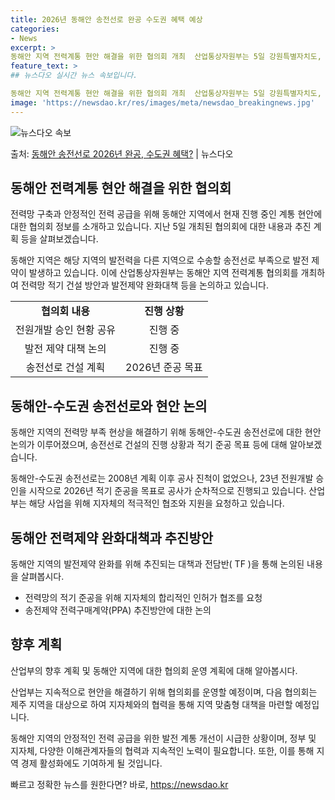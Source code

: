 ```yaml
---
title: 2026년 동해안 송전선로 완공 수도권 혜택 예상
categories:
- News
excerpt: >
동해안 지역 전력계통 현안 해결을 위한 협의회 개최  산업통상자원부는 5일 강원특별자치도, 경상북도, 한국전…
feature_text: >
## 뉴스다오 실시간 뉴스 속보입니다.

동해안 지역 전력계통 현안 해결을 위한 협의회 개최  산업통상자원부는 5일 강원특별자치도, 경상북도, 한국전…
image: 'https://newsdao.kr/res/images/meta/newsdao_breakingnews.jpg'
---
```


![뉴스다오 속보](https://newsdao.kr/res/images/meta/newsdao_breakingnews.jpg)

<p>출처: <a href="https://newsdao.kr/4635" rel="dofollow">동해안 송전선로 2026년 완공, 수도권 혜택?</a> | 뉴스다오</p>

<h2 data-ke-size="size26">동해안 전력계통 현안 해결을 위한 협의회</h2>
전력망 구축과 안정적인 전력 공급을 위해 동해안 지역에서 현재 진행 중인 계통 현안에 대한 협의회 정보를 소개하고 있습니다. 지난 5일 개최된 협의회에 대한 내용과 추진 계획 등을 살펴보겠습니다.

<p data-ke-size="size16">동해안 지역은 해당 지역의 발전력을 다른 지역으로 수송할 송전선로 부족으로 발전 제약이 발생하고 있습니다. 이에 산업통상자원부는 동해안 지역 전력계통 협의회를 개최하여 전력망 적기 건설 방안과 발전제약 완화대책 등을 논의하고 있습니다.</p>

<table>
  <tr>
    <td style="text-align: center; height: 17px;"><b>협의회 내용</b></td>
    <td style="text-align: center; height: 17px;"><b>진행 상황</b></td>
  </tr>
  <tr>
    <td style="text-align: center; height: 17px;">전원개발 승인 현황 공유</td>
    <td style="text-align: center; height: 17px;">진행 중</td>
  </tr>
  <tr>
    <td style="text-align: center; height: 17px;">발전 제약 대책 논의</td>
    <td style="text-align: center; height: 17px;">진행 중</td>
  </tr>
  <tr>
    <td style="text-align: center; height: 17px;">송전선로 건설 계획</td>
    <td style="text-align: center; height: 17px;">2026년 준공 목표</td>
  </tr>
</table>

<h2 data-ke-size="size26">동해안-수도권 송전선로와 현안 논의</h2>
동해안 지역의 전력망 부족 현상을 해결하기 위해 동해안-수도권 송전선로에 대한 현안 논의가 이루어졌으며, 송전선로 건설의 진행 상황과 적기 준공 목표 등에 대해 알아보겠습니다.

<p data-ke-size="size16">동해안-수도권 송전선로는 2008년 계획 이후 공사 진척이 없었으나, 23년 전원개발 승인을 시작으로 2026년 적기 준공을 목표로 공사가 순차적으로 진행되고 있습니다. 산업부는 해당 사업을 위해 지자체의 적극적인 협조와 지원을 요청하고 있습니다.</p>

<h2 data-ke-size="size26">동해안 전력제약 완화대책과 추진방안</h2>
동해안 지역의 발전제약 완화를 위해 추진되는 대책과 전담반( TF )을 통해 논의된 내용을 살펴봅시다.

<ul>
  <li>전력망의 적기 준공을 위해 지자체의 합리적인 인허가 협조를 요청</li>
  <li>송전제약 전력구매계약(PPA) 추진방안에 대한 논의</li>
</ul>

<h2 data-ke-size="size26">향후 계획</h2>
산업부의 향후 계획 및 동해안 지역에 대한 협의회 운영 계획에 대해 알아봅시다.

<p data-ke-size="size16">산업부는 지속적으로 현안을 해결하기 위해 협의회를 운영할 예정이며, 다음 협의회는 제주 지역을 대상으로 하여 지자체와의 협력을 통해 지역 맞춤형 대책을 마련할 예정입니다.</p>

동해안 지역의 안정적인 전력 공급을 위한 발전 계통 개선이 시급한 상황이며, 정부 및 지자체, 다양한 이해관계자들의 협력과 지속적인 노력이 필요합니다. 또한, 이를 통해 지역 경제 활성화에도 기여하게 될 것입니다.

<p data-ke-size="size16"></p> 

빠르고 정확한 뉴스를 원한다면? 바로, <a href="https://newsdao.kr" rel="dofollow">https://newsdao.kr</a>


    
